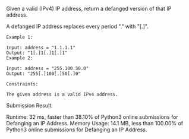 Given a valid (IPv4) IP address, return a defanged version of that IP address.

A defanged IP address replaces every period "." with "[.]".

```
Example 1:

Input: address = "1.1.1.1"
Output: "1[.]1[.]1[.]1"
Example 2:

Input: address = "255.100.50.0"
Output: "255[.]100[.]50[.]0"

Constraints:

The given address is a valid IPv4 address.

```

Submission Result:

Runtime: 32 ms, faster than 38.10% of Python3 online submissions for Defanging an IP Address.
Memory Usage: 14.1 MB, less than 100.00% of Python3 online submissions for Defanging an IP Address.
